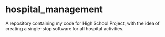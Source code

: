 # hospital_management
A repository containing my code for High School Project, with the idea of creating a single-stop software for all hospital activities.
